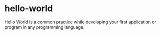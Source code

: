 # hello-world
Hello World is a common practice while developing your first application or program in any programming language.
